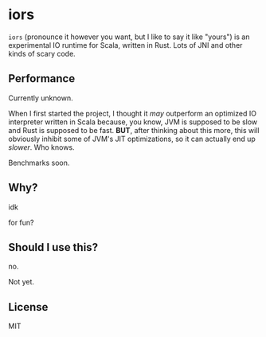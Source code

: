 # iors
`iors` (pronounce it however you want, but I like to say it like "yours") is an experimental IO runtime for Scala,
 written in Rust. Lots of JNI and other kinds of scary code.
 
 ## Performance
 Currently unknown. 
 
 When I first started the project, I thought it _may_ outperform an optimized IO interpreter written 
 in Scala because, you know, JVM is supposed to be slow and Rust is supposed to be fast. 
 **BUT**, after thinking about this more, this will obviously inhibit some of JVM's JIT optimizations, so it can 
 actually end up _slower_. Who knows.
 
 Benchmarks soon.
 
 ## Why?
 idk
 
 for fun?
 
 ## Should I use this?
 no.
 
 Not yet.
 
 ## License
 MIT